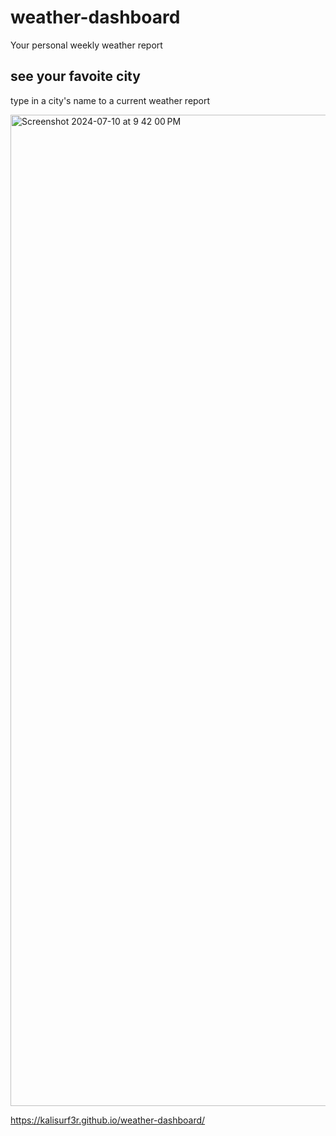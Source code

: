 # weather-dashboard
Your personal weekly weather report

## see your favoite city
type in a city's name to a current weather report 

<img width="1586" alt="Screenshot 2024-07-10 at 9 42 00 PM" src="https://github.com/kalisurf3r/weather-dashboard/assets/135048388/95e54410-f2ec-45ae-8819-e6dc1cb10774">

https://kalisurf3r.github.io/weather-dashboard/


